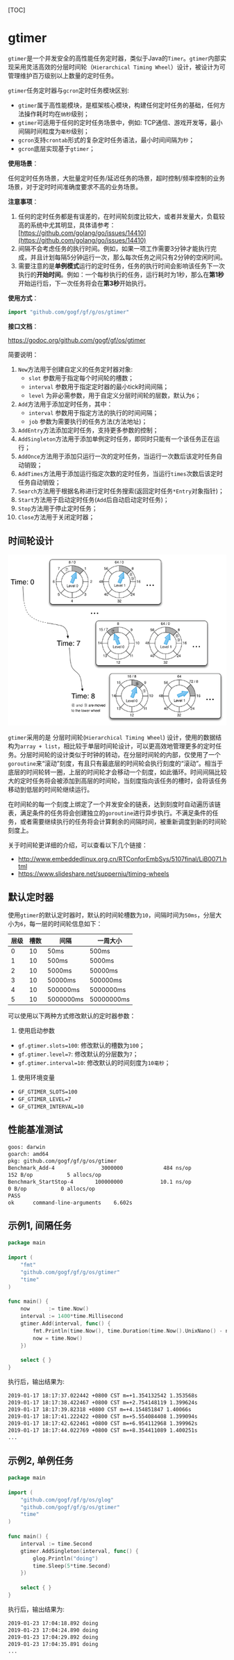 [TOC]

# gtimer

`gtimer`是一个并发安全的高性能任务定时器，类似于Java的`Timer`。`gtimer`内部实现采用灵活高效的分层时间轮（`Hierarchical Timing Wheel`）设计，被设计为可管理维护百万级别以上数量的定时任务。

`gtimer`任务定时器与`gcron`定时任务模块区别:
- `gtimer`属于高性能模块，是框架核心模块，构建任何定时任务的基础，任何方法操作耗时均在`纳秒`级别；
- `gtimer`可适用于任何的定时任务场景中，例如: TCP通信、游戏开发等，最小间隔时间粒度为`毫秒`级别；
- `gcron`支持`crontab`形式的复杂定时任务语法，最小时间间隔为`秒`；
- `gcron`底层实现基于`gtimer`；

**使用场景**：

任何定时任务场景，大批量定时任务/延迟任务的场景，超时控制/频率控制的业务场景，对于定时时间准确度要求不高的业务场景。

**注意事项**：

1. 任何的定时任务都是有误差的，在时间轮刻度比较大，或者并发量大，负载较高的系统中尤其明显，具体请参考：[https://github.com/golang/go/issues/14410](https://github.com/golang/go/issues/14410)
1. 间隔不会考虑任务的执行时间。例如，如果一项工作需要3分钟才能执行完成，并且计划每隔5分钟运行一次，那么每次任务之间只有2分钟的空闲时间。
1. 需要注意的是**单例模式**运行的定时任务，任务的执行时间会影响该任务下一次执行的**开始时间**。例如：一个每秒执行的任务，运行耗时为1秒，那么在**第1秒**开始运行后，下一次任务将会在**第3秒**开始执行。

**使用方式**：
```go
import "github.com/gogf/gf/g/os/gtimer"
```

**接口文档**： 

https://godoc.org/github.com/gogf/gf/os/gtimer

简要说明：
1. `New`方法用于创建自定义的任务定时器对象:
    - `slot` 参数用于指定每个时间轮的槽数；
    - `interval` 参数用于指定定时器的最小tick时间间隔；
    - `level` 为非必需参数，用于自定义分层时间轮的层数，默认为`6`；
1. `Add`方法用于添加定时任务，其中：
    - `interval` 参数用于指定方法的执行的时间间隔；
    - `job` 参数为需要执行的任务方法(方法地址)；
1. `AddEntry`方法添加定时任务，支持更多参数的控制；
1. `AddSingleton`方法用于添加单例定时任务，即同时只能有一个该任务正在运行；
1. `AddOnce`方法用于添加只运行一次的定时任务，当运行一次数后该定时任务自动销毁；
1. `AddTimes`方法用于添加运行指定次数的定时任务，当运行`times`次数后该定时任务自动销毁；
1. `Search`方法用于根据名称进行定时任务搜索(返回定时任务`*Entry`对象指针)；
1. `Start`方法用于启动定时任务(`Add`后自动启动定时任务)；
1. `Stop`方法用于停止定时任务；
1. `Close`方法用于关闭定时器；

## 时间轮设计
<div align=center>
<img src="images/hierarchical-timing-wheel.png" />
</div>

`gtimer`采用的是 分层时间轮(`Hierarchical Timing Wheel`) 设计，使用的数据结构为`array + list`，相比较于单层时间轮设计，可以更高效地管理更多的定时任务。分层时间轮的设计类似于时钟的转动，在分层时间轮的内部，仅使用了一个`goroutine`来“滚动”刻度，有且只有最底层的时间轮会执行刻度的“滚动”。相当于底层的时间轮转一圈，上层的时间轮才会移动一个刻度，如此循环。时间间隔比较大的定时任务将会被添加到高层的时间轮，当刻度指向该任务的槽时，会将该任务移动到低层的时间轮继续运行。

在时间轮的每一个刻度上绑定了一个并发安全的链表，达到刻度时自动遍历该链表，满足条件的任务将会创建独立的`goroutine`进行异步执行。不满足条件的任务，或者需要继续执行的任务将会计算剩余的间隔时间，被重新调度到新的时间轮刻度上。


关于时间轮更详细的介绍，可以查看以下几个链接：
* http://www.embeddedlinux.org.cn/RTConforEmbSys/5107final/LiB0071.html
* https://www.slideshare.net/supperniu/timing-wheels



## 默认定时器
使用`gtimer`的默认定时器时，默认的时间轮槽数为`10`，间隔时间为`50ms`，分层大小为`6`，每一层的时间轮信息如下：

| 层级 | 槽数 | 间隔 | 一周大小
|---|---|---| ---
|0 | 10 | 50ms      | 500ms
|1 | 10 | 500ms     | 5000ms
|2 | 10 | 5000ms    | 50000ms
|3 | 10 | 50000ms   | 500000ms
|4 | 10 | 500000ms  | 5000000ms
|5 | 10 | 5000000ms | 50000000ms

可以使用以下两种方式修改默认的定时器参数：
1. 使用启动参数
 - `gf.gtimer.slots=100`: 修改默认的槽数为`100`；
 - `gf.gtimer.level=7`: 修改默认的分层数为`7`；
 - `gf.gtimer.interval=10`: 修改默认的时间刻度为`10毫秒`；
1. 使用环境变量
 - `GF_GTIMER_SLOTS=100`
 - `GF_GTIMER_LEVEL=7`
 - `GF_GTIMER_INTERVAL=10`

## 性能基准测试

```
goos: darwin
goarch: amd64
pkg: github.com/gogf/gf/g/os/gtimer
Benchmark_Add-4               3000000             484 ns/op         152 B/op           5 allocs/op
Benchmark_StartStop-4       100000000            10.1 ns/op           0 B/op           0 allocs/op
PASS
ok      command-line-arguments    6.602s
```

## 示例1, 间隔任务

```go
package main

import (
    "fmt"
    "github.com/gogf/gf/g/os/gtimer"
    "time"
)

func main() {
    now      := time.Now()
    interval := 1400*time.Millisecond
    gtimer.Add(interval, func() {
        fmt.Println(time.Now(), time.Duration(time.Now().UnixNano() - now.UnixNano()))
        now = time.Now()
    })

    select { }
}
```
执行后，输出结果为:
```
2019-01-17 18:17:37.022442 +0800 CST m=+1.354132542 1.353568s
2019-01-17 18:17:38.422467 +0800 CST m=+2.754148119 1.399624s
2019-01-17 18:17:39.82318 +0800 CST m=+4.154851847 1.40066s
2019-01-17 18:17:41.222422 +0800 CST m=+5.554084408 1.399094s
2019-01-17 18:17:42.622461 +0800 CST m=+6.954112968 1.399962s
2019-01-17 18:17:44.022769 +0800 CST m=+8.354411089 1.400251s
...
```

## 示例2, 单例任务

```go
package main

import (
    "github.com/gogf/gf/g/os/glog"
    "github.com/gogf/gf/g/os/gtimer"
    "time"
)

func main() {
    interval := time.Second
    gtimer.AddSingleton(interval, func() {
        glog.Println("doing")
        time.Sleep(5*time.Second)
    })

    select { }
}
```
执行后，输出结果为:
```
2019-01-23 17:04:18.892 doing
2019-01-23 17:04:24.890 doing
2019-01-23 17:04:29.892 doing
2019-01-23 17:04:35.891 doing
...
```

















